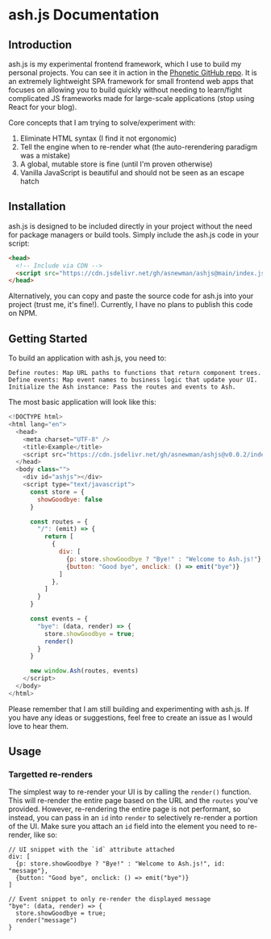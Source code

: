 # ash.js Documentation

## Introduction

ash.js is my experimental frontend framework, which I use to build my personal projects. You can see it in action in the [Phonetic GitHub repo](https://github.com/asnewman/phonetic). It is an extremely lightweight SPA framework for small frontend web apps that focuses on allowing you to build quickly without needing to learn/fight complicated JS frameworks made for large-scale applications (stop using React for your blog).

Core concepts that I am trying to solve/experiment with:

1. Eliminate HTML syntax (I find it not ergonomic)
2. Tell the engine when to re-render what (the auto-rerendering paradigm was a mistake)
3. A global, mutable store is fine (until I'm proven otherwise)
4. Vanilla JavaScript is beautiful and should not be seen as an escape hatch

## Installation

ash.js is designed to be included directly in your project without the need for package managers or build tools. Simply include the ash.js code in your script:

```html
<head>
  <!-- Include via CDN -->
  <script src="https://cdn.jsdelivr.net/gh/asnewman/ashjs@main/index.js"></script>
</head>
```

Alternatively, you can copy and paste the source code for ash.js into your project (trust me, it's fine!). Currently, I have no plans to publish this code on NPM.

## Getting Started

To build an application with ash.js, you need to:

    Define routes: Map URL paths to functions that return component trees.
    Define events: Map event names to business logic that update your UI.
    Initialize the Ash instance: Pass the routes and events to Ash.

The most basic application will look like this:

```javascript
<!DOCTYPE html>
<html lang="en">
  <head>
    <meta charset="UTF-8" />
    <title>Example</title>
    <script src="https://cdn.jsdelivr.net/gh/asnewman/ashjs@v0.0.2/index.js"></script>
  </head>
  <body class="">
    <div id="ashjs"></div>
    <script type="text/javascript">
      const store = {
        showGoodbye: false
      }

      const routes = {
        "/": (emit) => {
          return [
            {
              div: [
                {p: store.showGoodbye ? "Bye!" : "Welcome to Ash.js!"},
                {button: "Good bye", onclick: () => emit("bye")}
              ]
            },
          ]
        }
      }

      const events = {
        "bye": (data, render) => {
          store.showGoodbye = true;
          render()
        }
      }

      new window.Ash(routes, events)
    </script>
  </body>
</html>
```

Please remember that I am still building and experimenting with ash.js. If you have any ideas or suggestions, feel free to create an issue as I would love to hear them.

## Usage

### Targetted re-renders

The simplest way to re-render your UI is by calling the `render()` function. This will re-render the entire page based on the URL and the `routes` you've provided. However, re-rendering the entire page is not performant, so instead, you can pass in an `id` into `render` to selectively re-render a portion of the UI. Make sure you attach an `id` field into the element you need to re-render, like so:

```
// UI snippet with the `id` attribute attached
div: [
  {p: store.showGoodbye ? "Bye!" : "Welcome to Ash.js!", id: "message"},
  {button: "Good bye", onclick: () => emit("bye")}
]

// Event snippet to only re-render the displayed message
"bye": (data, render) => {
  store.showGoodbye = true;
  render("message")
}
```
